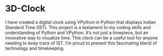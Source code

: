 # 3D-Clock
I have created a digital clock using VPython in Python that displays Indian Standard Time (IST). This project is a testament to my coding skills and understanding of Python and VPython. It’s not just a timepiece, but an innovative way to visualize time. This clock can be a useful tool for anyone needing to keep track of IST. I’m proud to present this fascinating blend of technology and timekeeping.
